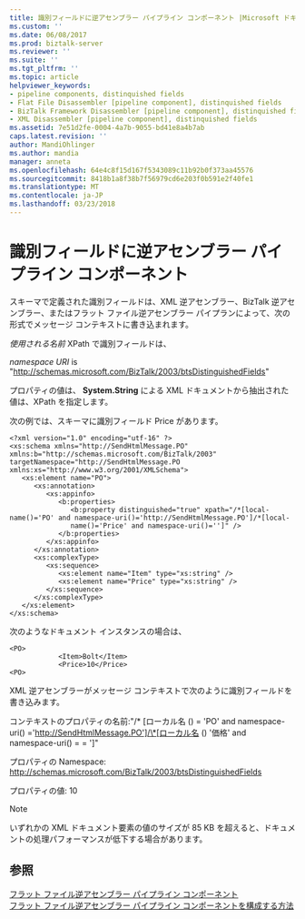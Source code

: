 ```yaml
---
title: 識別フィールドに逆アセンブラー パイプライン コンポーネント |Microsoft ドキュメント
ms.custom: ''
ms.date: 06/08/2017
ms.prod: biztalk-server
ms.reviewer: ''
ms.suite: ''
ms.tgt_pltfrm: ''
ms.topic: article
helpviewer_keywords:
- pipeline components, distinquished fields
- Flat File Disassembler [pipeline component], distinquished fields
- BizTalk Framework Disassembler [pipeline component], distinquished fields
- XML Disassembler [pipeline component], distinquished fields
ms.assetid: 7e51d2fe-0004-4a7b-9055-bd41e8a4b7ab
caps.latest.revision: ''
author: MandiOhlinger
ms.author: mandia
manager: anneta
ms.openlocfilehash: 64e4c8f15d167f5343089c11b92b0f373aa45576
ms.sourcegitcommit: 8418b1a8f38b7f56979cd6e203f0b591e2f40fe1
ms.translationtype: MT
ms.contentlocale: ja-JP
ms.lasthandoff: 03/23/2018
---
```

# <a name="distinguished-fields-in-disassembler-pipeline-components"></a>識別フィールドに逆アセンブラー パイプライン コンポーネント
スキーマで定義された識別フィールドは、XML 逆アセンブラー、BizTalk 逆アセンブラー、またはフラット ファイル逆アセンブラー パイプランによって、次の形式でメッセージ コンテキストに書き込まれます。  
  
 *使用される名前* XPath で識別フィールドは、  
  
 *namespace URI* is "http://schemas.microsoft.com/BizTalk/2003/btsDistinguishedFields"  
  
 プロパティの値は、 **System.String** による XML ドキュメントから抽出された値は、XPath を指定します。  
  
 次の例では、スキーマに識別フィールド Price があります。  
  
```  
<?xml version="1.0" encoding="utf-16" ?>   
<xs:schema xmlns="http://SendHtmlMessage.PO" xmlns:b="http://schemas.microsoft.com/BizTalk/2003" targetNamespace="http://SendHtmlMessage.PO xmlns:xs="http://www.w3.org/2001/XMLSchema">  
   <xs:element name="PO">  
      <xs:annotation>  
         <xs:appinfo>  
            <b:properties>  
               <b:property distinguished="true" xpath="/*[local-name()='PO' and namespace-uri()='http://SendHtmlMessage.PO']/*[local-  
               name()='Price' and namespace-uri()='']" />   
            </b:properties>  
         </xs:appinfo>  
      </xs:annotation>  
      <xs:complexType>  
         <xs:sequence>  
            <xs:element name="Item" type="xs:string" />   
            <xs:element name="Price" type="xs:string" />   
         </xs:sequence>  
      </xs:complexType>  
   </xs:element>  
</xs:schema>  
```  
  
 次のようなドキュメント インスタンスの場合は、  
  
```  
<PO>  
            <Item>Bolt</Item>  
            <Price>10</Price>  
<PO>  
```  
  
 XML 逆アセンブラーがメッセージ コンテキストで次のように識別フィールドを書き込みます。  
  
 コンテキストのプロパティの名前:"/* [ローカル名 () = 'PO' and namespace-uri() ='http://SendHtmlMessage.PO']/\*[ローカル名 () '価格' and namespace-uri() = = ']"  
  
 プロパティの Namespace: http://schemas.microsoft.com/BizTalk/2003/btsDistinguishedFields  
  
 プロパティの値: 10  
  
> [!NOTE]
>  いずれかの XML ドキュメント要素の値のサイズが 85 KB を超えると、ドキュメントの処理パフォーマンスが低下する場合があります。  
  
## <a name="see-also"></a>参照  
 [フラット ファイル逆アセンブラー パイプライン コンポーネント](../core/flat-file-disassembler-pipeline-component.md)   
 [フラット ファイル逆アセンブラー パイプライン コンポーネントを構成する方法](../core/how-to-configure-the-flat-file-disassembler-pipeline-component.md)